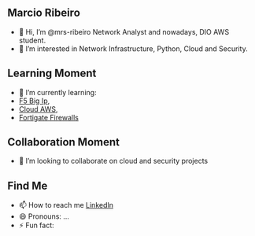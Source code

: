 ## Marcio Ribeiro
- 👋 Hi, I’m @mrs-ribeiro Network Analyst and nowadays, DIO AWS student.
- 👀 I’m interested in Network Infrastructure, Python, Cloud and Security.
  
## Learning Moment
- 🌱 I’m currently learning:
- [F5 Big Ip](https://www.f5.com/products/big-ip-services/local-traffic-manager),
- [Cloud AWS](https://aws.amazon.com/pt/training/awsacademy/?nc2=h_ql_le_tc_ac),
- [Fortigate Firewalls](https://www.fortinet.com/br/training/security-awareness-training)

## Collaboration Moment
- 💞️ I’m looking to collaborate on cloud and security projects

## Find Me
- 📫 How to reach me [LinkedIn](https://www.linkedin.com/in/marcioribeirodasilva/)
- 😄 Pronouns: ...
- ⚡ Fun fact: 
